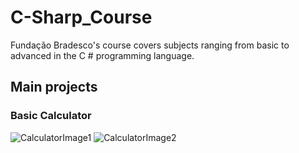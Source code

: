 # C-Sharp_Course
  Fundação Bradesco's course covers subjects ranging from basic to advanced in the C # programming language.

## Main projects

### Basic Calculator
![CalculatorImage1](https://raw.githubusercontent.com/Jonattaz/C-Sharp_Course/main/Images/Course_Basic/Calculator/Image1.png)
![CalculatorImage2](https://raw.githubusercontent.com/Jonattaz/C-Sharp_Course/main/Images/Course_Basic/Calculator/Image2.png)

